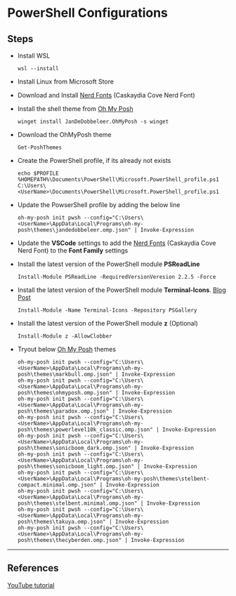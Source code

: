 # PowerShell Configurations

## Steps

- Install WSL

  ```
  wsl --install
  ```

- Install Linux from Microsoft Store

- Download and Install [Nerd Fonts](https://www.nerdfonts.com/) (Caskaydia Cove Nerd Font)

- Install the shell theme from [Oh My Posh](https://ohmyposh.dev/)

  ```
  winget install JanDeDobbeleer.OhMyPosh -s winget
  ```

- Download the OhMyPosh theme

  ```
  Get-PoshThemes
  ```

- Create the PowerShell profile, if its already not exists

  ```
  echo $PROFILE
  %HOMEPATH%\Documents\PowerShell\Microsoft.PowerShell_profile.ps1
  C:\Users\<UserName>\Documents\PowerShell\Microsoft.PowerShell_profile.ps1
  ```

- Update the PowserShell profile by adding the below line

  ```
  oh-my-posh init pwsh --config="C:\Users\<UserName>\AppData\Local\Programs\oh-my-posh\themes\jandedobbeleer.omp.json" | Invoke-Expression
  ```

- Update the **VSCode** settings to add the [Nerd Fonts](https://www.nerdfonts.com/) (Caskaydia Cove Nerd Font) to the **Font Family** settings

- Install the latest version of the PowerShell module **PSReadLine**

  ```
  Install-Module PSReadLine -RequiredVersionVeresion 2.2.5 -Force
  ```

- Install the latest version of the PowerShell module **Terminal-Icons**. [Blog Post](https://www.hanselman.com/blog/take-your-windows-terminal-and-powershell-to-the-next-level-with-terminal-icons)

  ```
  Install-Module -Name Terminal-Icons -Repository PSGallery
  ```

- Install the latest version of the PowerShell module **z** (Optional)

  ```
  Install-Module z -AllowClobber
  ```

- Tryout below [Oh My Posh](https://ohmyposh.dev/) themes
  ```
  oh-my-posh init pwsh --config="C:\Users\<UserName>\AppData\Local\Programs\oh-my-posh\themes\markbull.omp.json" | Invoke-Expression
  oh-my-posh init pwsh --config="C:\Users\<UserName>\AppData\Local\Programs\oh-my-posh\themes\ohmyposh.omp.json" | Invoke-Expression
  oh-my-posh init pwsh --config="C:\Users\<UserName>\AppData\Local\Programs\oh-my-posh\themes\paradox.omp.json" | Invoke-Expression
  oh-my-posh init pwsh --config="C:\Users\<UserName>\AppData\Local\Programs\oh-my-posh\themes\powerlevel10k_classic.omp.json" | Invoke-Expression
  oh-my-posh init pwsh --config="C:\Users\<UserName>\AppData\Local\Programs\oh-my-posh\themes\sonicboom_dark.omp.json" | Invoke-Expression
  oh-my-posh init pwsh --config="C:\Users\<UserName>\AppData\Local\Programs\oh-my-posh\themes\sonicboom_light.omp.json" | Invoke-Expression
  oh-my-posh init pwsh --config="C:\Users\<UserName>\AppData\Local\Programs\oh-my-posh\themes\stelbent-compact.minimal.omp.json" | Invoke-Expression
  oh-my-posh init pwsh --config="C:\Users\<UserName>\AppData\Local\Programs\oh-my-posh\themes\stelbent.minimal.omp.json" | Invoke-Expression
  oh-my-posh init pwsh --config="C:\Users\<UserName>\AppData\Local\Programs\oh-my-posh\themes\takuya.omp.json" | Invoke-Expression
  oh-my-posh init pwsh --config="C:\Users\<UserName>\AppData\Local\Programs\oh-my-posh\themes\thecyberden.omp.json" | Invoke-Expression
  ```

---

## References

[YouTube tutorial](https://www.youtube.com/watch?v=VT2L1SXFq9U)
